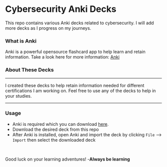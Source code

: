 # Cybersecurity Anki Decks

This repo contains various Anki decks related to cybersecurity. I will add more decks as I progress on my journeys.

### What is Anki
Anki is a powerful opensource flashcard app to help learn and retain information. Take a look here for more information:  [Anki](https://apps.ankiweb.net/)

### About These Decks
---
I created these decks to help retain information needed for different certifications I am working on. Feel free to use any of the decks to help in your studies.

---
### Usage
* Anki is required which you can download [here](https://apps.ankiweb.net/).
* Download the desired deck from this repo
* After Anki is installed, open Anki and import the deck by clicking `File`  --> `Import` then select the downloaded deck
<br>

Good luck on your learning adventures!
-**Always be learning**
